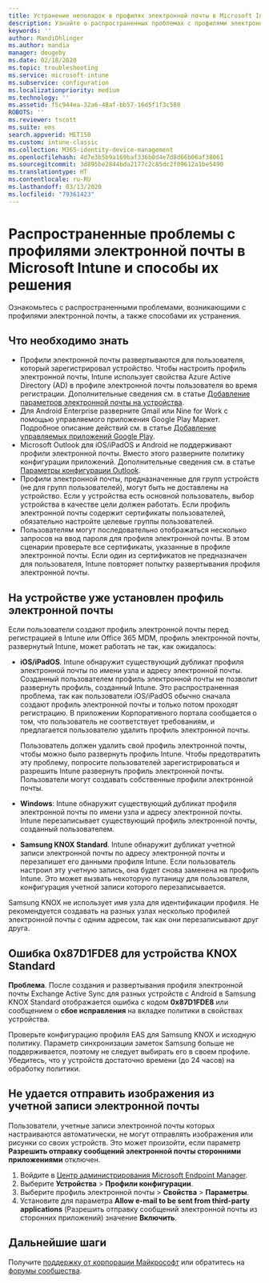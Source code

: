 ```yaml
---
title: Устранение неполадок в профилях электронной почты в Microsoft Intune — Azure | Документация Майкрософт
description: Узнайте о распространенных проблемах с профилями электронной почты в Microsoft Intune, включая дублирующиеся профили электронной почты и ошибки на устройствах Android с Samsung KNOX Standard, и способах их решения.
keywords: ''
author: MandiOhlinger
ms.author: mandia
manager: dougeby
ms.date: 02/18/2020
ms.topic: troubleshooting
ms.service: microsoft-intune
ms.subservice: configuration
ms.localizationpriority: medium
ms.technology: ''
ms.assetid: f5c944ea-32a6-48af-bb57-16d5f1f3c588
ROBOTS: ''
ms.reviewer: tscott
ms.suite: ems
search.appverid: MET150
ms.custom: intune-classic
ms.collection: M365-identity-device-management
ms.openlocfilehash: 4d7e3b5b9a169baf336b0d4e7d8d66b06af38061
ms.sourcegitcommit: 3d895be2844bda2177c2c85dc2f09612a1be5490
ms.translationtype: HT
ms.contentlocale: ru-RU
ms.lasthandoff: 03/13/2020
ms.locfileid: "79361423"
---
```

# <a name="common-issues-and-resolutions-with-email-profiles-in-microsoft-intune"></a>Распространенные проблемы с профилями электронной почты в Microsoft Intune и способы их решения

Ознакомьтесь с распространенными проблемами, возникающими с профилями электронной почты, а также способами их устранения.

## <a name="what-you-need-to-know"></a>Что необходимо знать

- Профили электронной почты развертываются для пользователя, который зарегистрировал устройство. Чтобы настроить профиль электронной почты, Intune использует свойства Azure Active Directory (AD) в профиле электронной почты пользователя во время регистрации. Дополнительные сведения см. в статье [Добавление параметров электронной почты на устройства](email-settings-configure.md).
- Для Android Enterprise разверните Gmail или Nine for Work с помощью управляемого приложения Google Play Маркет. Подробное описание действий см. в статье [Добавление управляемых приложений Google Play](../apps/apps-add-android-for-work.md).
- Microsoft Outlook для iOS/iPadOS и Android не поддерживают профили электронной почты. Вместо этого разверните политику конфигурации приложений. Дополнительные сведения см. в статье [Параметры конфигурации Outlook](../apps/app-configuration-policies-outlook.md).
- Профили электронной почты, предназначенные для групп устройств (не для групп пользователей), могут быть не доставлены на устройство. Если у устройства есть основной пользователь, выбор устройства в качестве цели должен работать. Если профиль электронной почты содержит сертификаты пользователей, обязательно настройте целевые группы пользователей.
- Пользователям могут последовательно отображаться несколько запросов на ввод пароля для профиля электронной почты. В этом сценарии проверьте все сертификаты, указанные в профиле электронной почты. Если один из сертификатов не предназначен для пользователя, Intune повторяет попытку развертывания профиля электронной почты.

## <a name="device-already-has-an-email-profile-installed"></a>На устройстве уже установлен профиль электронной почты

Если пользователи создают профиль электронной почты перед регистрацией в Intune или Office 365 MDM, профиль электронной почты, развернутый Intune, может работать не так, как ожидалось:

- **iOS/iPadOS**. Intune обнаружит существующий дубликат профиля электронной почты по имени узла и адресу электронной почты. Созданный пользователем профиль электронной почты не позволит развернуть профиль, созданный Intune. Это распространенная проблема, так как пользователи iOS/iPadOS обычно сначала создают профиль электронной почты и только потом проходят регистрацию. В приложении Корпоративного портала сообщается о том, что пользователь не соответствует требованиям, и предлагается пользователю удалить профиль электронной почты.

  Пользователь должен удалить свой профиль электронной почты, чтобы можно было развернуть профиль Intune. Чтобы предотвратить эту проблему, попросите пользователей зарегистрироваться и разрешить Intune развернуть профиль электронной почты. Пользователи могут создавать собственные профили электронной почты.

- **Windows**: Intune обнаружит существующий дубликат профиля электронной почты по имени узла и адресу электронной почты. Intune перезаписывает существующий профиль электронной почты, созданный пользователем.

- **Samsung KNOX Standard**. Intune обнаружит дубликат учетной записи электронной почты по адресу электронной почты и перезапишет его данными профиля Intune. Если пользователь настроил эту учетную запись, она будет снова заменена на профиль Intune. Это может вызвать некоторую путаницу для пользователя, конфигурация учетной записи которого перезаписывается.

Samsung KNOX не использует имя узла для идентификации профиля. Не рекомендуется создавать на разных узлах несколько профилей электронной почты с одним адресом, так как они перезаписывают друг друга.

## <a name="error-0x87d1fde8-for-knox-standard-device"></a>Ошибка 0x87D1FDE8 для устройства KNOX Standard

**Проблема**. После создания и развертывания профиля электронной почты Exchange Active Sync для разных устройств с Android в Samsung KNOX Standard отображается ошибка с кодом **0x87D1FDE8** или сообщением о **сбое исправления** на вкладке политики в свойствах устройства.

Проверьте конфигурацию профиля EAS для Samsung KNOX и исходную политику. Параметр синхронизации заметок Samsung больше не поддерживается, поэтому не следует выбирать его в своем профиле. Убедитесь, что у устройств достаточно времени (до 24 часов) на обработку политики.

## <a name="unable-to-send-images-from--email-account"></a>Не удается отправить изображения из учетной записи электронной почты

Пользователи, учетные записи электронной почты которых настраиваются автоматически, не могут отправлять изображения или рисунки со своих устройств. Это может произойти, если параметр **Разрешить отправку сообщений электронной почты сторонними приложениями** отключен.

1. Войдите в [Центр администрирования Microsoft Endpoint Manager](https://go.microsoft.com/fwlink/?linkid=2109431).
2. Выберите **Устройства** > **Профили конфигурации**.
3. Выберите профиль электронной почты > **Свойства** > **Параметры**.
4. Установите для параметра **Allow e-mail to be sent from third-party applications** (Разрешить отправку сообщений электронной почты из сторонних приложений) значение **Включить**.

## <a name="next-steps"></a>Дальнейшие шаги

Получите [поддержку от корпорации Майкрософт](../fundamentals/get-support.md) или обратитесь на [форумы сообщества](https://social.technet.microsoft.com/Forums/en-US/home?category=microsoftintune).
